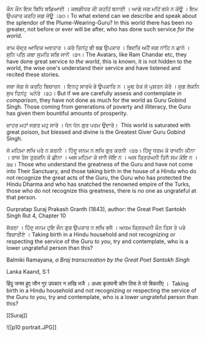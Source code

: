 ਕੌਨ ਕੌਨ ਇਸ ਬਿਧਿ ਬਡਿਆਈ । ਕਲਗੀਧਰ ਕੀ ਕਹਹਿਂ ਬਨਾਈ । 
ਆਗੇ ਜਗ ਮਹਿਂ ਭਯੋ ਨ ਕੋਊ । ਇਮ ਉਪਕਾਰ ਕਰਹਿ ਜਗ ਜੋਊ ।੩੦।
To what extend can we describe and speak about the splendor of the Plume-Wearing-Guru? In this world there has been no greater, not before or ever will be after, who has done such service *for the world*.

ਰਾਮ ਚੰਦ੍ਰ ਆਦਿਕ ਅਵਤਾਰ । ਕਰੇ ਤਿਨਂਹੁ ਭੀ ਬਡ ਉਪਕਾਰ । 
ਬਿਦਤਿ ਅਹੈਂ ਜਗ ਨਾਂਹਿ ਨ ਛਾਨੇ । ਸੁਨਿ ਪਠਿ ਕਥਾ ਸੁਮਤਿ ਸਭਿ ਜਾਨੇਂ ।੩੧।
The Avatars, like Ram Chandar etc, they have done great service *to the world*, this is known, it is not hidden to the world, the wise one's understand their service and have listened and recited these stories.

ਜਥਾ ਜੋਗ ਜੇ ਕਰਹਿ ਬਿਚਾਰਨ । ਇਨਹੁ ਸਾਰਖੇ ਭੇ ਉਪਕਾਰਿ ਨ । 
ਮੂਢ ਰੰਕ ਜੋ ਪੁਸ਼ਤਨ ਕੇਰੇ । ਜੁਗ ਲੋਕਨਿ ਸੁਖ ਤਿਨਂਹੁ  ਘਨੇਰੇ ।੩੨।
But if we are carefully assess and contemplate *in comparison*, they have not done as much for the world as Guru Gobind Singh. Those coming from generations of poverty and illiteracy, the Guru has given them bountiful amounts of prosperity.

ਜ਼ਾਹਰ ਮਹਾਂ ਜਗਤ ਮਹੁ ਸਾਰੇ । ਧੰਨ ਧੰਨ ਗੁਰ ਪਰਮ ਉਦਾਰੇ। 
This world is saturated with great poison, but blessed and divine is the Greatest Giver Guru Gobind Singh.

ਜੋ ਮਹਿਮਾ ਲਖਿ ਪਰੇ ਨ ਸ਼ਰਨੀ । ਹਿੰਦੂ ਜਨਮ ਨ ਲਖਿ ਗੁਰ ਕਰਨੀ ।੩੩।
ਹਿੰਦੂ ਧਰਮ ਕੋ ਰਾਖਨਿ ਕੀਨਾ । ਰਾਜ ਤੇਜ ਤੁਰਕਨਿ ਕੋ ਛੀਨਾ । ਅਸ ਮਹਿਮਾ ਕੋ ਜਾਨੈ ਜੋਇ ਨ । ਅਸ ਕ੍ਰਿਤਘਨੀ ਤਿਨੈ ਸਮ ਕੋਇ ਨ ।੩੪।
Those who understand the greatness of the Guru and have not come into Their Sanctuary, and those taking birth in the house of a Hindu who do not recognize the great acts of the Guru, the Guru who has protected the Hindu Dharma and who has snatched the renowned empire of the Turks, those who do not recognize this greatness, there is no one as ungrateful at that person.

Gurpratap Suraj Prakash Granth (1843), author: the Great Poet Santokh Singh
Rut 4, Chapter 10

ਸੋਰਠਾ ।
ਹਿੰਦੁ ਜਨਮ ਹੁਇ ਜੌਨ ਗੁਰ ਉਪਕਾਰ ਨ ਲਖਿ ਭਜੈ । ਅਧਮ ਕ੍ਰਿਤਘਨੀ ਕੌਨ ਤਿਸ ਤੇ ਪਰੇ ਬਿਚਾਰੀਏ ।
Taking birth in a Hindu household and not recognizing or respecting the service of the Guru *to you*, try and contemplate, who is a lower ungrateful person than this?

Balmiki Ramayana, *a Braj transcreation by the Great Poet Santokh Singh*

Lanka Kaand, S:1

हिंदु जनम हुए जौन गुर उपकार न लखि भजै ।
अधम कृतघनी कौन तिस ते परे बिकारीए । 
Taking birth in a Hindu household and not recognizing or respecting the service of the Guru *to you*, try and contemplate, who is a lower ungrateful person than this?

[[Suraj]]

![[p10 portrait.JPG]]